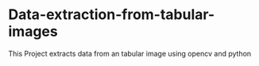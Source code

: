 # Data-extraction-from-tabular-images
This Project extracts data from an tabular image using opencv and python
